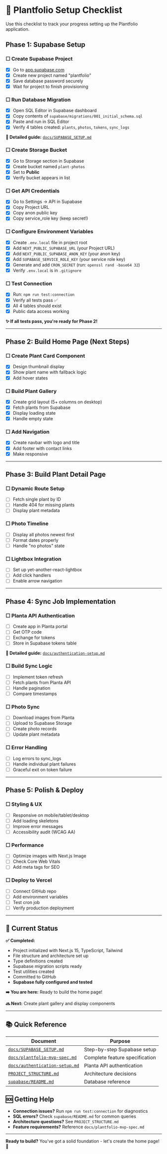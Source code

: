 # 🚀 Plantfolio Setup Checklist

Use this checklist to track your progress setting up the Plantfolio application.

## Phase 1: Supabase Setup

### ☐ Create Supabase Project

- [x] Go to [app.supabase.com](https://app.supabase.com)
- [x] Create new project named "plantfolio"
- [x] Save database password securely
- [x] Wait for project to finish provisioning

### ☐ Run Database Migration

- [x] Open SQL Editor in Supabase dashboard
- [x] Copy contents of `supabase/migrations/001_initial_schema.sql`
- [x] Paste and run in SQL Editor
- [x] Verify 4 tables created: `plants`, `photos`, `tokens`, `sync_logs`

**📖 Detailed guide:** [`docs/SUPABASE_SETUP.md`](docs/SUPABASE_SETUP.md)

### ☐ Create Storage Bucket

- [x] Go to Storage section in Supabase
- [x] Create bucket named `plant-photos`
- [x] Set to **Public**
- [x] Verify bucket appears in list

### ☐ Get API Credentials

- [x] Go to Settings → API in Supabase
- [x] Copy Project URL
- [x] Copy anon public key
- [x] Copy service_role key (keep secret!)

### ☐ Configure Environment Variables

- [x] Create `.env.local` file in project root
- [x] Add `NEXT_PUBLIC_SUPABASE_URL` (your Project URL)
- [x] Add `NEXT_PUBLIC_SUPABASE_ANON_KEY` (your anon key)
- [x] Add `SUPABASE_SERVICE_ROLE_KEY` (your service role key)
- [x] Generate and add `CRON_SECRET` (run: `openssl rand -base64 32`)
- [x] Verify `.env.local` is in `.gitignore`

### ☐ Test Connection

- [x] Run: `npm run test:connection`
- [x] Verify all tests pass ✅
- [x] All 4 tables should exist
- [x] Public data access working

**✨ If all tests pass, you're ready for Phase 2!**

---

## Phase 2: Build Home Page (Next Steps)

### ☐ Create Plant Card Component

- [x] Design thumbnail display
- [x] Show plant name with fallback logic
- [x] Add hover states

### ☐ Build Plant Gallery

- [x] Create grid layout (5+ columns on desktop)
- [x] Fetch plants from Supabase
- [x] Display loading state
- [x] Handle empty state

### ☐ Add Navigation

- [x] Create navbar with logo and title
- [x] Add footer with contact links
- [x] Make responsive

---

## Phase 3: Build Plant Detail Page

### ☐ Dynamic Route Setup

- [ ] Fetch single plant by ID
- [ ] Handle 404 for missing plants
- [ ] Display plant metadata

### ☐ Photo Timeline

- [ ] Display all photos newest first
- [ ] Format dates properly
- [ ] Handle "no photos" state

### ☐ Lightbox Integration

- [ ] Set up yet-another-react-lightbox
- [ ] Add click handlers
- [ ] Enable arrow navigation

---

## Phase 4: Sync Job Implementation

### ☐ Planta API Authentication

- [ ] Create app in Planta portal
- [ ] Get OTP code
- [ ] Exchange for tokens
- [ ] Store in Supabase tokens table

**📖 Detailed guide:** [`docs/authentication-setup.md`](docs/authentication-setup.md)

### ☐ Build Sync Logic

- [ ] Implement token refresh
- [ ] Fetch plants from Planta API
- [ ] Handle pagination
- [ ] Compare timestamps

### ☐ Photo Sync

- [ ] Download images from Planta
- [ ] Upload to Supabase Storage
- [ ] Create photo records
- [ ] Update plant metadata

### ☐ Error Handling

- [ ] Log errors to sync_logs
- [ ] Handle individual plant failures
- [ ] Graceful exit on token failure

---

## Phase 5: Polish & Deploy

### ☐ Styling & UX

- [ ] Responsive on mobile/tablet/desktop
- [ ] Add loading skeletons
- [ ] Improve error messages
- [ ] Accessibility audit (WCAG AA)

### ☐ Performance

- [ ] Optimize images with Next.js Image
- [ ] Check Core Web Vitals
- [ ] Add meta tags for SEO

### ☐ Deploy to Vercel

- [ ] Connect GitHub repo
- [ ] Add environment variables
- [ ] Test cron job
- [ ] Verify production deployment

---

## 🎯 Current Status

**✅ Completed:**

- Project initialized with Next.js 15, TypeScript, Tailwind
- File structure and architecture set up
- Type definitions created
- Supabase migration scripts ready
- Test utilities created
- Committed to GitHub
- **Supabase fully configured and tested**

**➡️ You are here:** Ready to build the home page!

**🔜 Next:** Create plant gallery and display components

---

## 📚 Quick Reference

| Document                                                       | Purpose                        |
| -------------------------------------------------------------- | ------------------------------ |
| [`docs/SUPABASE_SETUP.md`](docs/SUPABASE_SETUP.md)             | Step-by-step Supabase setup    |
| [`docs/plantfolio-mvp-spec.md`](docs/plantfolio-mvp-spec.md)   | Complete feature specification |
| [`docs/authentication-setup.md`](docs/authentication-setup.md) | Planta API authentication      |
| [`PROJECT_STRUCTURE.md`](PROJECT_STRUCTURE.md)                 | Architecture decisions         |
| [`supabase/README.md`](supabase/README.md)                     | Database reference             |

## 🆘 Getting Help

- **Connection issues?** Run `npm run test:connection` for diagnostics
- **SQL errors?** Check `supabase/README.md` for common queries
- **Architecture questions?** See `PROJECT_STRUCTURE.md`
- **Feature requirements?** Reference `docs/plantfolio-mvp-spec.md`

---

**Ready to build?** You've got a solid foundation - let's create the home page! 🚀
